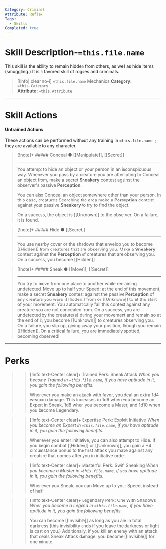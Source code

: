 ```yaml
---
Category: Criminal
Attribute: Reflex
Tags:
  - Skills
Completed: true
---
```

# Skill Description-`=this.file.name`
This skill is the ability to remain hidden from others, as well as hide items (smuggling.) It is a favored skill of rogues and criminals.
>[!info| clear no-i] `=this.file.name` Mechanics
>**Category:** `=this.Category`   
>**Attribute:** `=this.Attribute`
- - -
# Skill Actions
#### Untrained Actions
These actions can be performed without any training in `=this.file.name `; they are available to any character. 
> [!note]+ ##### Conceal ●
> [[Manipulate]], [[Secret]]
>- - -
>  You attempt to hide an object on your person in an inconspicuous way. Whenever you pass by a creature you are attempting to Conceal an object from, make a secret **Sneakery** contest against the observer's passive **Perception**. 
>  
>  You can also Conceal an object somewhere other than your person. In this case, creatures Searching the area make a **Perception** contest against your passive **Sneakery** to try to find the object.
>  
>  On a success, the object is [[Unknown]] to the observer. On a failure, it is found. 

> [!note]+ ##### Hide ●
> [[Secret]]
>- - -
>  You use nearby cover or the shadows that envelop you to become [[Hidden]] from creatures that are observing you. Make a **Sneakery** contest against the **Perception** of creatures that are observing you. On a success, you become [[Hidden]]

> [!note]+ ##### Sneak ●
>[[Move]], [[Secret]]
>- - -
>  You try to move from one place to another while remaining undetected. Move up to half your Speed; at the end of this movement, make a secret **Sneakery** contest against the passive **Perception** of any creature you were [[Hidden]] from or [[Unknown]] to at the start of your movement. You automatically fail this contest against any creature you are not concealed from. On a success, you are undetected by the creature(s) during your movement and remain so at the end of it; you become [[Unknown]] to creatures observing you. On a failure, you slip up, giving away your position, though you remain [[Hidden]]. On a critical failure, you are immediately spotted, becoming observed!

- - -
# Perks
>> [!info|text-Center clear]+ Trained Perk: Sneak Attack
>> *When you become Trained in `=this.file.name`, if you have aptitude in it, you gain the following benefits.*
>> 
>> Whenever you make an attack with favor, you deal an extra 1d4 weapon damage. This increases to 1d6 when you become an Expert in Sneak, 1d8 when you become a Maser, and 1d10 when you become Legendary. 

>> [!info|text-Center clear]+ Expertise Perk: Exploit Initiative 
>> *When you become an Expert in `=this.file.name`, if you have aptitude in it, you gain the following benefits.*
>> 
>> Whenever you enter initiative, you can also attempt to Hide. If you begin combat [[Hidden]] or [[Unknown]], you gain a +4 circumstance bonus to the first attack you make against any creature that comes after you in initiative order.

>> [!info|text-Center clear]+ Masterful Perk: Swift Sneaking
>> *When you become a Master in `=this.file.name`, if you have aptitude in it, you gain the following benefits.*
>> 
>> Whenever you Sneak, you can Move up to your Speed, instead of half.

>> [!info|text-Center clear]+ Legendary Perk: One With Shadows 
>> *When you become a Legend in `=this.file.name`, if you have aptitude in it, you gain the following benefits.*
>> 
>> You can become [[Invisible]] as long as you are in total darkness (this invisibility ends if you leave the darkness or light is cast on you.) Additionally, if you kill an enemy with an attack that deals Sneak Attack damage, you become [[Invisible]] for one minute.